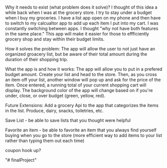 Why it needs to exist (what problem does it solve)?
I thought of this idea a while back when I was at the grocery store. I try to stay under a budget when I buy my groceries. I have a list app open on my phone and then have to switch to my calcualtor app to add up each item I put into my cart. I was constantly switching between apps. I thought "why not have both features in the same place." This app will make it easier for those to effficiently grocery shop and stay within their budget limits.

How it solves the problem:
The app will allow the user to not just have an organized groacery list, but be aware of their total amount during the duration of their shopping trip.

What the app is and how it works:
The app will allow you to put in a prefered budget amount. Create your list and head to the store. Then, as you cross an item off your list, another window will pop up and ask for the price of the item. Once entered, a running total of your current shopping cart will display. The background color of the app will change based on if you're under, close, or over budget (green, yellow, red).

Future Extensions:
Add a grocery Api to the app that categorizes the items in the list. Produce, dairy, snacks, toiletries, etc.

Save List - be able to save lists that you thought were helpful 

Favorite an item - be able to favorite an item that you always find yourself buying when you go to the store (more efficient way to add items to your list rather than typing them out each time)

coupon hook up?


"# finalProject" 
